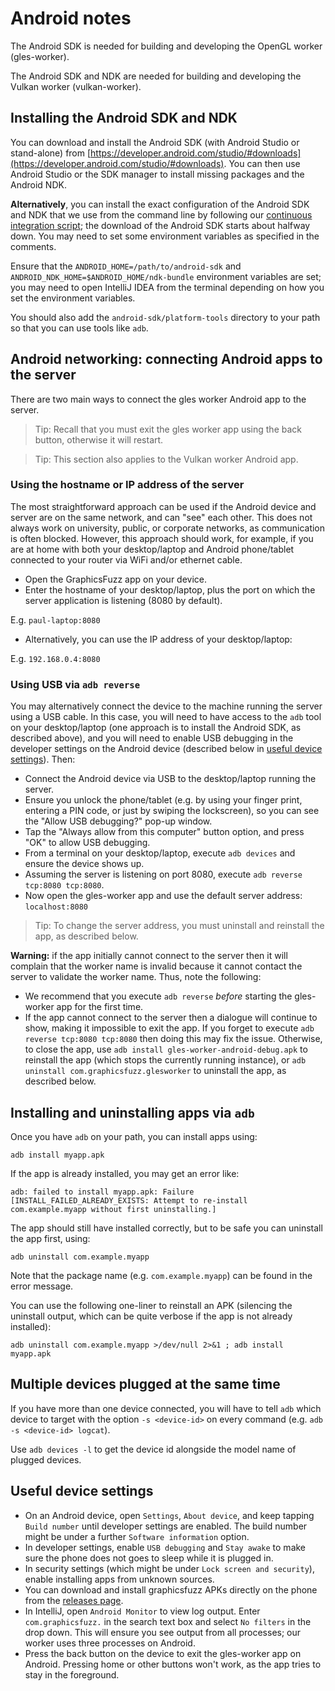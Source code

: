 # Android notes

The Android SDK is needed for building and developing the OpenGL worker
(gles-worker).

The Android SDK and NDK are needed for building and developing the Vulkan worker
(vulkan-worker).

## Installing the Android SDK and NDK

You can download and install the Android SDK
(with Android Studio or stand-alone)
from [https://developer.android.com/studio/#downloads](https://developer.android.com/studio/#downloads).
You can then use Android Studio or the SDK manager
to install missing packages and the Android NDK.

**Alternatively**, you can install the exact configuration
of the Android SDK and NDK that we use from the command line
by following our
[continuous integration script](../build/travis/1-install-deps-travis.sh);
the download of the Android SDK starts about halfway down.
You may need to set some environment variables as specified in the comments.

Ensure that the `ANDROID_HOME=/path/to/android-sdk` and `ANDROID_NDK_HOME=$ANDROID_HOME/ndk-bundle` environment variables are set;
you may need to open IntelliJ IDEA from the terminal depending on how
you set the environment variables.

You should also add the `android-sdk/platform-tools` directory
to your path so that you can use tools like `adb`.

## Android networking: connecting Android apps to the server

There are two main ways to connect the gles worker
Android app to the server.

> Tip: Recall that you must exit the gles worker app
> using the back button, otherwise it will restart.

> Tip: This section also applies to the Vulkan worker Android app.

### Using the hostname or IP address of the server

The most straightforward approach can be used if the Android device and server
are on the same network, and can "see" each other. This does not always work on
university, public, or corporate networks, as communication is often blocked.
However, this approach should work, for example, if you are at home with both
your desktop/laptop and Android phone/tablet connected to your router via WiFi
and/or ethernet cable.

* Open the GraphicsFuzz app on your device.
* Enter the hostname of your desktop/laptop, plus the port on which
the server application is listening (8080 by default).

E.g. `paul-laptop:8080`

* Alternatively, you can use the IP address of your desktop/laptop:

E.g. `192.168.0.4:8080`

### Using USB via `adb reverse`

You may alternatively connect the device to the machine running the server using
a USB cable. In this case, you will need to have access to the `adb` tool on
your desktop/laptop (one approach is to install the Android SDK,
as described above), and you will need to
enable USB debugging in the developer settings on
the Android device (described below in [useful device settings](#useful-device-settings)). Then:

* Connect the Android device via USB to the desktop/laptop running the server.
* Ensure you unlock the phone/tablet (e.g. by using your finger print, entering
  a PIN code, or just by swiping the lockscreen), so you can see the "Allow USB
  debugging?" pop-up window.
* Tap the "Always allow from this computer" button option, and press "OK" to
  allow USB debugging.
* From a terminal on your desktop/laptop, execute `adb devices` and ensure the
  device shows up.
* Assuming the server is listening on port 8080, execute `adb reverse tcp:8080
  tcp:8080`.
* Now open the gles-worker app and use the default server address:
  `localhost:8080`

> Tip: To change the server address,
> you must uninstall and reinstall the app,
> as described below.


**Warning:**
if the app initially cannot connect to the server
then it will complain that the worker name is invalid
because it cannot contact the server to validate the worker name.
Thus, note the following:

* We recommend that you execute `adb reverse` *before* starting the
gles-worker app for the first time.
* If the app cannot connect to the server
then a dialogue will continue to show, making it impossible
to exit the app.
If you forget to execute `adb reverse tcp:8080 tcp:8080` then
doing this may fix the issue.
Otherwise,
to close the app,
use `adb install gles-worker-android-debug.apk` to reinstall the app (which stops the currently running instance),
or `adb uninstall com.graphicsfuzz.glesworker` to uninstall the app,
as described below.


## Installing and uninstalling apps via `adb`

Once you have `adb` on your path,
you can install apps using:

`adb install myapp.apk`

If the app is already installed, you may get an error like:

`adb: failed to install myapp.apk: Failure [INSTALL_FAILED_ALREADY_EXISTS: Attempt to re-install com.example.myapp without first uninstalling.]`

The app should still have installed correctly, but to be safe
you can uninstall the app first, using:

`adb uninstall com.example.myapp`

Note that the package name (e.g. `com.example.myapp`) can be found in the error
message.

You can use the following one-liner to reinstall an APK
(silencing the uninstall output,
which can be quite verbose if the app is not already installed):

`adb uninstall com.example.myapp >/dev/null 2>&1 ; adb install myapp.apk`

## Multiple devices plugged at the same time

If you have more than one device connected, you will have to tell `adb` which
device to target with the option `-s <device-id>` on every command (e.g. `adb -s
<device-id> logcat`).

Use `adb devices -l` to get the device id alongside the model name of plugged
devices.

## Useful device settings

* On an Android device, open `Settings`, `About device`, and keep tapping `Build
  number` until developer settings are enabled.  The build number might be under
  a further `Software information` option.
* In developer settings, enable `USB debugging` and `Stay awake` to make sure
  the phone does not goes to sleep while it is plugged in.
* In security settings (which might be under `Lock screen and security`), enable
  installing apps from unknown sources.
* You can download and install graphicsfuzz APKs directly on the phone from the
  [releases page](glsl-fuzz-releases.md).
* In IntelliJ, open `Android Monitor` to view log output.  Enter
  `com.graphicsfuzz.` in the search text box and select `No filters` in the drop
  down.  This will ensure you see output from all processes; our worker uses
  three processes on Android.
* Press the back button on the device to exit the gles-worker app on
  Android. Pressing home or other buttons won't work, as the app tries to stay
  in the foreground.
